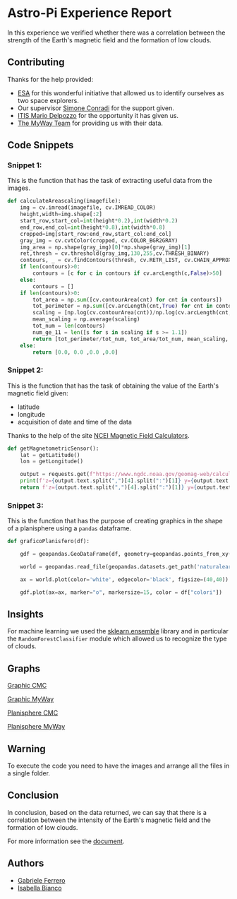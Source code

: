 # Astro-Pi Experience Report

In this experience we verified whether there was a correlation between the strength of the Earth's magnetic field and the formation of low clouds.

## Contributing

Thanks for the help provided:
- [ESA](http://www.esa.int/) for this wonderful initiative that allowed us to identify ourselves as two space explorers.
- Our supervisor [Simone Conradi](https://github.com/conradis) for the support given.
- [ITIS Mario Delpozzo](https://www.itiscuneo.gov.it/) for the opportunity it has given us.
- [The MyWay Team](https://github.com/MyWay-AstroPi) for providing us with their data.
## Code Snippets

### Snippet 1:

This is the function that has the task of extracting 
useful data from the images.

```python
def calculateAreascaling(imagefile):
    img = cv.imread(imagefile, cv.IMREAD_COLOR)
    height,width=img.shape[:2]
    start_row,start_col=int(height*0.2),int(width*0.2)
    end_row,end_col=int(height*0.8),int(width*0.8)
    cropped=img[start_row:end_row,start_col:end_col]
    gray_img = cv.cvtColor(cropped, cv.COLOR_BGR2GRAY)
    img_area = np.shape(gray_img)[0]*np.shape(gray_img)[1]
    ret,thresh = cv.threshold(gray_img,130,255,cv.THRESH_BINARY)
    contours, _ = cv.findContours(thresh, cv.RETR_LIST, cv.CHAIN_APPROX_NONE )
    if len(contours)>0:
        contours = [c for c in contours if cv.arcLength(c,False)>50]
    else:
        contours = []
    if len(contours)>0:   
        tot_area = np.sum([cv.contourArea(cnt) for cnt in contours])
        tot_perimeter = np.sum([cv.arcLength(cnt,True) for cnt in contours])
        scaling = [np.log(cv.contourArea(cnt))/np.log(cv.arcLength(cnt,True)) for cnt in contours]
        mean_scaling = np.average(scaling)
        tot_num = len(contours)
        num_ge_11 = len([s for s in scaling if s >= 1.1])
        return [tot_perimeter/tot_num, tot_area/tot_num, mean_scaling, num_ge_11]
    else:
        return [0.0, 0.0 ,0.0 ,0.0]
```

### Snippet 2:

This is the function that has the task of obtaining the
value of the Earth's magnetic field given:
- latitude
- longitude
- acquisition of date and time of the data

Thanks to the help of the site [NCEI Magnetic Field Calculators](https://www.ngdc.noaa.gov/geomag/calculators/magcalc.shtml#igrfwmm).

```python
def getMagnetometricSensor():
    lat = getLatitude()
    lon = getLongitude()

    output = requests.get(f"https://www.ngdc.noaa.gov/geomag-web/calculators/calculateIgrfwmm?lat1={lat}&lon1={lon}&model=WMM&startYear=20{getDate(0)}&startMonth={getDate(2)}&startDay={getDate(4)}&endYear=20{getDate(0)}&endMonth={getDate(2)}&endDay={getDate(4)}&resultFormat=json")
    print(f'z={output.text.split(",")[4].split(":")[1]} y={output.text.split(",")[13].split(":")[1]} x={output.text.split(",")[21].split(":")[1]}')
    return f'z={output.text.split(",")[4].split(":")[1]} y={output.text.split(",")[13].split(":")[1]} x={output.text.split(",")[21].split(":")[1]}'
```

### Snippet 3:

This is the function that has the purpose of creating graphics in 
the shape of a planisphere using a `pandas` dataframe.

```python
def graficoPlanisfero(df):

    gdf = geopandas.GeoDataFrame(df, geometry=geopandas.points_from_xy(df["lon"], df["lat"]))

    world = geopandas.read_file(geopandas.datasets.get_path('naturalearth_lowres'))

    ax = world.plot(color='white', edgecolor='black', figsize=(40,40))

    gdf.plot(ax=ax, marker="o", markersize=15, color = df["colori"])
```

## Insights

For machine learning we used the [sklearn.ensemble](https://scikit-learn.org/stable/modules/ensemble.html) library and in particular the `RandomForestClassifier` module
which allowed us to recognize the type of clouds.

## Graphs

[Graphic CMC](https://github.com/CMC-AstroPi/Report/blob/main/graphs/graphic_cmc.png)

[Graphic MyWay](https://github.com/CMC-AstroPi/Report/blob/main/graphs/graphic_myway.png)

[Planisphere CMC](https://github.com/CMC-AstroPi/Report/blob/main/graphs/planisphere_cmc.png)

[Planisphere MyWay](https://github.com/CMC-AstroPi/Report/blob/main/graphs/planisphere_myway.png)

## Warning

To execute the code you need to have the images and arrange all the files in a single folder.

## Conclusion

In conclusion, based on the data returned, we can say that there is a correlation between the intensity of the Earth's magnetic field and the formation of low clouds.

For more information see the [document]().

## Authors

- [Gabriele Ferrero](https://github.com/GabrieleFerrero)
- [Isabella Bianco](https://github.com/IsabellaBianco)

  
